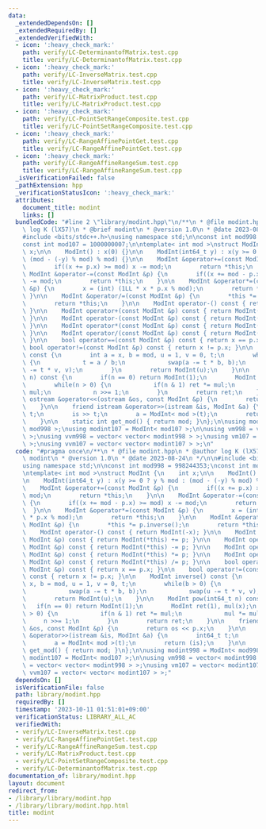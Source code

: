 ```yaml
---
data:
  _extendedDependsOn: []
  _extendedRequiredBy: []
  _extendedVerifiedWith:
  - icon: ':heavy_check_mark:'
    path: verify/LC-DeterminantofMatrix.test.cpp
    title: verify/LC-DeterminantofMatrix.test.cpp
  - icon: ':heavy_check_mark:'
    path: verify/LC-InverseMatrix.test.cpp
    title: verify/LC-InverseMatrix.test.cpp
  - icon: ':heavy_check_mark:'
    path: verify/LC-MatrixProduct.test.cpp
    title: verify/LC-MatrixProduct.test.cpp
  - icon: ':heavy_check_mark:'
    path: verify/LC-PointSetRangeComposite.test.cpp
    title: verify/LC-PointSetRangeComposite.test.cpp
  - icon: ':heavy_check_mark:'
    path: verify/LC-RangeAffinePointGet.test.cpp
    title: verify/LC-RangeAffinePointGet.test.cpp
  - icon: ':heavy_check_mark:'
    path: verify/LC-RangeAffineRangeSum.test.cpp
    title: verify/LC-RangeAffineRangeSum.test.cpp
  _isVerificationFailed: false
  _pathExtension: hpp
  _verificationStatusIcon: ':heavy_check_mark:'
  attributes:
    document_title: modint
    links: []
  bundledCode: "#line 2 \"library/modint.hpp\"\n/**\n * @file modint.hpp\n * @author\
    \ log K (lX57)\n * @brief modint\n * @version 1.0\n * @date 2023-08-24\n */\n\n\
    #include <bits/stdc++.h>\nusing namespace std;\n\nconst int mod998 = 998244353;\n\
    const int mod107 = 1000000007;\n\ntemplate< int mod >\nstruct ModInt {\n    int\
    \ x;\n\n    ModInt() : x(0) {}\n\n    ModInt(int64_t y) : x(y >= 0 ? y % mod :\
    \ (mod - (-y) % mod) % mod) {}\n\n    ModInt &operator+=(const ModInt &p) {\n\
    \        if((x += p.x) >= mod) x -= mod;\n        return *this;\n    }\n\n   \
    \ ModInt &operator-=(const ModInt &p) {\n        if((x += mod - p.x) >= mod) x\
    \ -= mod;\n        return *this;\n    }\n\n    ModInt &operator*=(const ModInt\
    \ &p) {\n        x = (int) (1LL * x * p.x % mod);\n        return *this;\n   \
    \ }\n\n    ModInt &operator/=(const ModInt &p) {\n        *this *= p.inverse();\n\
    \        return *this;\n    }\n\n    ModInt operator-() const { return ModInt(-x);\
    \ }\n\n    ModInt operator+(const ModInt &p) const { return ModInt(*this) += p;\
    \ }\n\n    ModInt operator-(const ModInt &p) const { return ModInt(*this) -= p;\
    \ }\n\n    ModInt operator*(const ModInt &p) const { return ModInt(*this) *= p;\
    \ }\n\n    ModInt operator/(const ModInt &p) const { return ModInt(*this) /= p;\
    \ }\n\n    bool operator==(const ModInt &p) const { return x == p.x; }\n\n   \
    \ bool operator!=(const ModInt &p) const { return x != p.x; }\n\n    ModInt inverse()\
    \ const {\n        int a = x, b = mod, u = 1, v = 0, t;\n        while(b > 0)\
    \ {\n            t = a / b;\n            swap(a -= t * b, b);\n            swap(u\
    \ -= t * v, v);\n        }\n        return ModInt(u);\n    }\n\n    ModInt pow(int64_t\
    \ n) const {\n        if(n == 0) return ModInt(1);\n        ModInt ret(1), mul(x);\n\
    \        while(n > 0) {\n            if(n & 1) ret *= mul;\n            mul *=\
    \ mul;\n            n >>= 1;\n        }\n        return ret;\n    }\n\n    friend\
    \ ostream &operator<<(ostream &os, const ModInt &p) {\n        return os << p.x;\n\
    \    }\n\n    friend istream &operator>>(istream &is, ModInt &a) {\n        int64_t\
    \ t;\n        is >> t;\n        a = ModInt< mod >(t);\n        return (is);\n\
    \    }\n\n    static int get_mod() { return mod; }\n};\n\nusing modint998 = ModInt<\
    \ mod998 >;\nusing modint107 = ModInt< mod107 >;\n\nusing vm998 = vector< modint998\
    \ >;\nusing vvm998 = vector< vector< modint998 > >;\nusing vm107 = vector< modint107\
    \ >;\nusing vvm107 = vector< vector< modint107 > >;\n"
  code: "#pragma once\n/**\n * @file modint.hpp\n * @author log K (lX57)\n * @brief\
    \ modint\n * @version 1.0\n * @date 2023-08-24\n */\n\n#include <bits/stdc++.h>\n\
    using namespace std;\n\nconst int mod998 = 998244353;\nconst int mod107 = 1000000007;\n\
    \ntemplate< int mod >\nstruct ModInt {\n    int x;\n\n    ModInt() : x(0) {}\n\
    \n    ModInt(int64_t y) : x(y >= 0 ? y % mod : (mod - (-y) % mod) % mod) {}\n\n\
    \    ModInt &operator+=(const ModInt &p) {\n        if((x += p.x) >= mod) x -=\
    \ mod;\n        return *this;\n    }\n\n    ModInt &operator-=(const ModInt &p)\
    \ {\n        if((x += mod - p.x) >= mod) x -= mod;\n        return *this;\n  \
    \  }\n\n    ModInt &operator*=(const ModInt &p) {\n        x = (int) (1LL * x\
    \ * p.x % mod);\n        return *this;\n    }\n\n    ModInt &operator/=(const\
    \ ModInt &p) {\n        *this *= p.inverse();\n        return *this;\n    }\n\n\
    \    ModInt operator-() const { return ModInt(-x); }\n\n    ModInt operator+(const\
    \ ModInt &p) const { return ModInt(*this) += p; }\n\n    ModInt operator-(const\
    \ ModInt &p) const { return ModInt(*this) -= p; }\n\n    ModInt operator*(const\
    \ ModInt &p) const { return ModInt(*this) *= p; }\n\n    ModInt operator/(const\
    \ ModInt &p) const { return ModInt(*this) /= p; }\n\n    bool operator==(const\
    \ ModInt &p) const { return x == p.x; }\n\n    bool operator!=(const ModInt &p)\
    \ const { return x != p.x; }\n\n    ModInt inverse() const {\n        int a =\
    \ x, b = mod, u = 1, v = 0, t;\n        while(b > 0) {\n            t = a / b;\n\
    \            swap(a -= t * b, b);\n            swap(u -= t * v, v);\n        }\n\
    \        return ModInt(u);\n    }\n\n    ModInt pow(int64_t n) const {\n     \
    \   if(n == 0) return ModInt(1);\n        ModInt ret(1), mul(x);\n        while(n\
    \ > 0) {\n            if(n & 1) ret *= mul;\n            mul *= mul;\n       \
    \     n >>= 1;\n        }\n        return ret;\n    }\n\n    friend ostream &operator<<(ostream\
    \ &os, const ModInt &p) {\n        return os << p.x;\n    }\n\n    friend istream\
    \ &operator>>(istream &is, ModInt &a) {\n        int64_t t;\n        is >> t;\n\
    \        a = ModInt< mod >(t);\n        return (is);\n    }\n\n    static int\
    \ get_mod() { return mod; }\n};\n\nusing modint998 = ModInt< mod998 >;\nusing\
    \ modint107 = ModInt< mod107 >;\n\nusing vm998 = vector< modint998 >;\nusing vvm998\
    \ = vector< vector< modint998 > >;\nusing vm107 = vector< modint107 >;\nusing\
    \ vvm107 = vector< vector< modint107 > >;"
  dependsOn: []
  isVerificationFile: false
  path: library/modint.hpp
  requiredBy: []
  timestamp: '2023-10-11 01:51:01+09:00'
  verificationStatus: LIBRARY_ALL_AC
  verifiedWith:
  - verify/LC-InverseMatrix.test.cpp
  - verify/LC-RangeAffinePointGet.test.cpp
  - verify/LC-RangeAffineRangeSum.test.cpp
  - verify/LC-MatrixProduct.test.cpp
  - verify/LC-PointSetRangeComposite.test.cpp
  - verify/LC-DeterminantofMatrix.test.cpp
documentation_of: library/modint.hpp
layout: document
redirect_from:
- /library/library/modint.hpp
- /library/library/modint.hpp.html
title: modint
---
```

